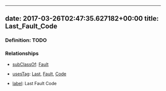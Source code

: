 
---
date: 2017-03-26T02:47:35.627182+00:00
title: Last_Fault_Code
---
### Definition: TODO

### Relationships

* [subClassOf](http://www.w3.org/2000/01/rdf-schema#subClassOf): [Fault](https://brickschema.org/schema/1.0/Brick#Fault)

* [usesTag](https://brickschema.org/schema/1.0/BrickFrame#usesTag): [Last](https://brickschema.org/schema/1.0/BrickTag#Last), [Fault](https://brickschema.org/schema/1.0/BrickTag#Fault), [Code](https://brickschema.org/schema/1.0/BrickTag#Code)

* [label](http://www.w3.org/2000/01/rdf-schema#label): Last Fault Code
